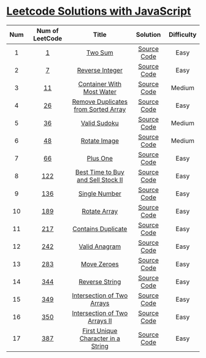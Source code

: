 # [Leetcode Solutions with JavaScript](https://leetcode-cn.com/)


Num|Num of LeetCode|Title|Solution|Difficulty
:----:|:----:|:---:|:------:|:--------:
1|[1](https://leetcode-cn.com/problems/two-sum/description/)|[Two Sum](https://leetcode-cn.com/problems/two-sum/description/)|[Source Code](./Algorithms/Two%20Sum/two-sum-1.js)|Easy
2|[7](https://leetcode-cn.com/problems/reverse-integer/description/)|[Reverse Integer](https://leetcode-cn.com/problems/reverse-integer/description/)|[Source Code](./Algorithms/Reverse%20Integer/reverse-integer-1.js)|Easy
3|[11](https://leetcode-cn.com/problems/container-with-most-water/)|[Container With Most Water](https://leetcode-cn.com/problems/container-with-most-water/)|[Source Code](./Algorithms/Container%20With%20Most%20Water/container-with-most-water-1.js)|Medium
4|[26](https://leetcode-cn.com/problems/remove-duplicates-from-sorted-array/)|[Remove Duplicates from Sorted Array](https://leetcode-cn.com/problems/remove-duplicates-from-sorted-array/)|[Source Code](./Algorithms/Remove%20Duplicates%20from%20Sorted%20Array/remove-duplicatesdfrom-sorted-array-1.js)|Easy
5|[36](https://leetcode-cn.com/problems/valid-sudoku/)|[Valid Sudoku](https://leetcode-cn.com/problems/valid-sudoku/)|[Source Code](./Algorithms/Valid%20Sudoku/valid-sudoku-1.js)|Medium
6|[48](https://leetcode-cn.com/problems/rotate-image/)|[Rotate Image](https://leetcode-cn.com/problems/rotate-image/)|[Source Code](./Algorithms/Rotate%20Image/rotate-image-1.js)|Medium
7|[66](https://leetcode-cn.com/problems/plus-one/)|[Plus One](https://leetcode-cn.com/problems/plus-one/)|[Source Code](./Algorithms/Plus%20One/plus-one-1.js)|Easy
8|[122](https://leetcode-cn.com/problems/best-time-to-buy-and-sell-stock-ii/)|[Best Time to Buy and Sell Stock II](https://leetcode-cn.com/problems/best-time-to-buy-and-sell-stock-ii/)|[Source Code](./Algorithms/Best%20Time%20to%20Buy%20and%20Sell%20Stock%20II/best-time-to-buy-and-sell-stock-ii-1.js)|Easy
9|[136](https://leetcode-cn.com/problems/single-number/)|[Single Number](https://leetcode-cn.com/problems/single-number/)|[Source Code](./Algorithms/Single%20Number/single-number-1.js)|Easy
10|[189](https://leetcode-cn.com/problems/rotate-array/)|[Rotate Array](https://leetcode-cn.com/problems/rotate-array/)|[Source Code](./Algorithms/Rotate%20Array/rotate-array-1.js)|Easy
11|[217](https://leetcode-cn.com/problems/contains-duplicate/)|[Contains Duplicate](https://leetcode-cn.com/problems/contains-duplicate/)|[Source Code](./Algorithms/Contains%20Duplicate/contains-duplicate-1.js)|Easy
12|[242](https://leetcode-cn.com/problems/valid-anagram/)|[Valid Anagram](https://leetcode-cn.com/problems/valid-anagram/)|[Source Code](./Algorithms/Valid%20Anagram/valid-anagram-1.js)|Easy
13|[283](https://leetcode-cn.com/problems/move-zeroes/)|[Move Zeroes](https://leetcode-cn.com/problems/move-zeroes/)|[Source Code](./Algorithms/Move%20Zeroes/move-zeroes-1.js)|Easy
14|[344](https://leetcode-cn.com/problems/reverse-string/)|[Reverse String](https://leetcode-cn.com/problems/reverse-string/)|[Source Code](./Algorithms/Reverse%20String/reverse-string-1.js)|Easy
15|[349](https://leetcode-cn.com/problems/intersection-of-two-arrays/)|[Intersection of Two Arrays](https://leetcode-cn.com/problems/intersection-of-two-arrays/)|[Source Code](./Algorithms/Intersection%20of%20Two%20Arrays/intersection-of-two-arrays-1.js)|Easy
16|[350](https://leetcode-cn.com/problems/intersection-of-two-arrays-ii/)|[Intersection of Two Arrays II](https://leetcode-cn.com/problems/intersection-of-two-arrays-ii/)|[Source Code](./Algorithms/Intersection%20of%20Two%20Arrays%20II/intersection-of-two-arrays-ii-1.js)|Easy
17|[387](https://leetcode-cn.com/problems/first-unique-character-in-a-string/)|[First Unique Character in a String](https://leetcode-cn.com/problems/first-unique-character-in-a-string/)|[Source Code](./Algorithms/First%20Unique%20Character%20in%20a%20String/first-unique-character-in-a-string-1.js)|Easy